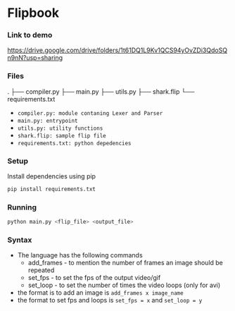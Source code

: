 # Flipbook

### Link to demo
https://drive.google.com/drive/folders/1t61DQ1L9Kv1QCS94yOvZDi3QdoSQn9nN?usp=sharing

### Files
.
├── compiler.py
├── main.py
├── utils.py
├── shark.flip
└── requirements.txt

- `compiler.py: module contaning Lexer and Parser`
- `main.py: entrypoint`
- `utils.py: utility functions`
- `shark.flip: sample flip file`
- `requirements.txt: python depedencies`


### Setup
Install dependencies using pip
```bash
pip install requirements.txt
```

### Running
```bash
python main.py <flip_file> <output_file>
```

### Syntax 
* The language has the following commands 
    * add_frames - to mention the number of frames an image should be repeated
    * set_fps - to set the fps of the output video/gif
    * set_loop - to set the number of times the video loops (only for avi)
* the format is to add an image is `add_frames x image_name`
* the format to set fps and loops is `set_fps = x` and `set_loop = y`
